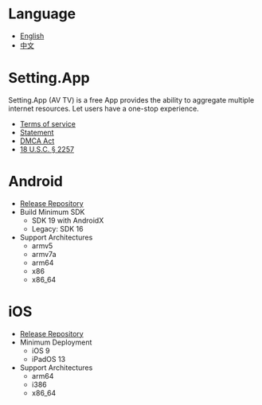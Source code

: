 # Language
* [English](https://github.com/iwantavnow/Setting.App/blob/master/README.md)
* [中文](https://github.com/iwantavnow/Setting.App/blob/master/README_zh.md)

# Setting.App
Setting.App (AV TV) is a free App provides the ability to aggregate multiple internet resources. Let users have a one-stop experience.
* [Terms of service](https://github.com/iwantavnow/Setting.App/blob/master/TERMS.md)
* [Statement](https://github.com/iwantavnow/Setting.App/blob/master/STATEMENT.md)
* [DMCA Act](https://github.com/iwantavnow/Setting.App/blob/master/DCMA.md)
* [18 U.S.C. § 2257](https://github.com/iwantavnow/Setting.App/blob/master/2257.md)

# Android
* [Release Repository](https://github.com/iwantavnow/Setting.App-Android)
* Build Minimum SDK
  * SDK 19 with AndroidX
  * Legacy: SDK 16
* Support Architectures
  * armv5
  * armv7a
  * arm64
  * x86
  * x86_64

# iOS
* [Release Repository](https://github.com/iwantavnow/Setting.App-iOS)
* Minimum Deployment
  * iOS 9
  * iPadOS 13
* Support Architectures
  * arm64
  * i386
  * x86_64